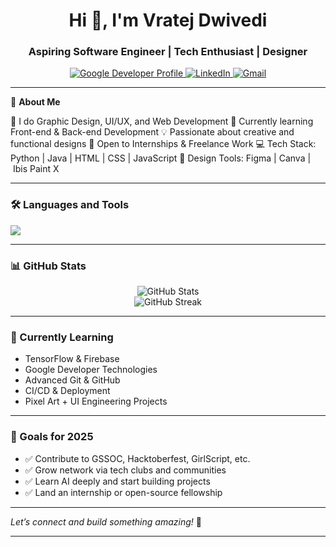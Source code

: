 <h1 align="center">Hi 👋, I'm Vratej Dwivedi</h1>
<h3 align="center">Aspiring Software Engineer | Tech Enthusiast | Designer</h3>

<p align="center">
  <a href="https://g.dev/VRATEJDWIVEDI">
    <img src="https://img.shields.io/badge/Google%20Developer-4285F4?style=for-the-badge&logo=google&logoColor=white" alt="Google Developer Profile"/>
  </a>
  <a href="https://www.linkedin.com/in/vratejdwivedi/">
    <img src="https://img.shields.io/badge/LinkedIn-0A66C2?style=for-the-badge&logo=linkedin&logoColor=white" alt="LinkedIn"/>
  </a>
  <a href="mailto:vratejdwivedi@gmail.com">
    <img src="https://img.shields.io/badge/Gmail-D14836?style=for-the-badge&logo=gmail&logoColor=white" alt="Gmail"/>
  </a>
</p>

---

🌟 **About Me**

🎨 I do Graphic Design, UI/UX, and Web Development
🌱 Currently learning Front-end & Back-end Development
💡 Passionate about creative and functional designs
📌 Open to Internships & Freelance Work
💻 Tech Stack: Python | Java | HTML | CSS | JavaScript
🎨 Design Tools: Figma | Canva | Ibis Paint X

---

### 🛠️ Languages and Tools

<p align="left">
  <img src="https://skillicons.dev/icons?i=html,css,js,py,java,figma,react,nodejs,firebase,github,vscode" />
</p>

---

### 📊 GitHub Stats

<p align="center">
  <img src="https://github-readme-stats.vercel.app/api?username=VRATEJDWIVEDI&show_icons=true&theme=radical" alt="GitHub Stats"/>
  <br/>
  <img src="https://github-readme-streak-stats.herokuapp.com?user=VRATEJDWIVEDI&theme=radical" alt="GitHub Streak"/>
</p>

---

### 🧠 Currently Learning

- TensorFlow & Firebase  
- Google Developer Technologies  
- Advanced Git & GitHub  
- CI/CD & Deployment  
- Pixel Art + UI Engineering Projects  

---

### 🎯 Goals for 2025

- ✅ Contribute to GSSOC, Hacktoberfest, GirlScript, etc.  
- ✅ Grow network via tech clubs and communities  
- ✅ Learn AI deeply and start building projects  
- ✅ Land an internship or open-source fellowship  

---

*Let’s connect and build something amazing!* 🚀
****

